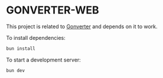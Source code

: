 # GONVERTER-WEB
This project is related to [Gonverter](https://github.com/Alastair7/gonverter) and depends on it to work.

To install dependencies:

```bash
bun install
```

To start a development server:

```bash
bun dev
```
